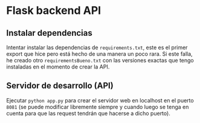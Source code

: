 # Flask backend API

## Instalar dependencias

Intentar instalar las dependencias de `requirements.txt`, este es el primer export que hice pero está hecho de una manera un poco rara. Si este falla, he creado otro `requirementsBueno.txt` con las versiones exactas que tengo instaladas en el momento de crear la API.

## Servidor de desarrollo (API)

Ejecutar `python app.py` para crear el servidor web en localhost en el puerto `8081` (se puede modificar libremente siempre y cuando luego se tenga en cuenta para que las request tendrán que hacerse a dicho puerto).
